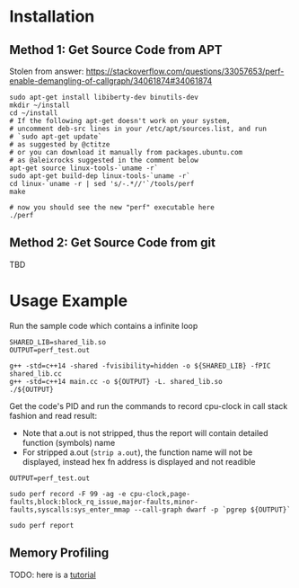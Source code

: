 # Installation

##  Method 1: Get Source Code from APT

Stolen from answer: https://stackoverflow.com/questions/33057653/perf-enable-demangling-of-callgraph/34061874#34061874

```
sudo apt-get install libiberty-dev binutils-dev
mkdir ~/install
cd ~/install
# If the following apt-get doesn't work on your system,
# uncomment deb-src lines in your /etc/apt/sources.list, and run 
# `sudo apt-get update`
# as suggested by @ctitze
# or you can download it manually from packages.ubuntu.com
# as @aleixrocks suggested in the comment below
apt-get source linux-tools-`uname -r`
sudo apt-get build-dep linux-tools-`uname -r`
cd linux-`uname -r | sed 's/-.*//'`/tools/perf
make

# now you should see the new "perf" executable here
./perf
```

## Method 2: Get Source Code from git

TBD

# Usage Example

Run the sample code which contains a infinite loop

```
SHARED_LIB=shared_lib.so
OUTPUT=perf_test.out

g++ -std=c++14 -shared -fvisibility=hidden -o ${SHARED_LIB} -fPIC shared_lib.cc
g++ -std=c++14 main.cc -o ${OUTPUT} -L. shared_lib.so
./${OUTPUT}
```

Get the code's PID and run the commands to record cpu-clock in call stack fashion and read result:

- Note that a.out is not stripped, thus the report will contain detailed function (symbols) name
- For stripped a.out (`strip a.out`), the function name will not be displayed, instead hex fn
  address is displayed and not readible


```
OUTPUT=perf_test.out

sudo perf record -F 99 -ag -e cpu-clock,page-faults,block:block_rq_issue,major-faults,minor-faults,syscalls:sys_enter_mmap --call-graph dwarf -p `pgrep ${OUTPUT}`

sudo perf report
```

##  Memory Profiling

TODO: here is a [tutorial](http://www.brendangregg.com/FlameGraphs/memoryflamegraphs.html)
